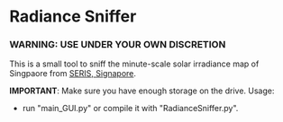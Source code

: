 # Radiance Sniffer

###  WARNING: USE UNDER YOUR OWN DISCRETION

This is a small tool to sniff the minute-scale solar irradiance map of Singpaore from [SERIS, Signapore](http://www.seris.nus.edu.sg). 

**IMPORTANT**: Make sure you have enough storage on the drive. 
Usage:
- run "main_GUI.py" or compile it with "RadianceSniffer.py". 

